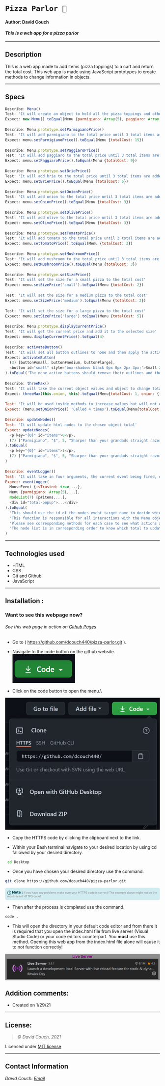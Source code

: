 # `Pizza Parlor 🍕`
#### Author: David Couch
#### *This is a web app for a pizza parlor*

* * *

## Description  
This is a web app made to add items (pizza toppings) to a cart and return the total cost. This web app is made using JavaScript prototypes to create methods to change information in objects.

* * *
## Specs
```js
Describe: Menu()
Test: 'It will create an object to hold all the pizza toppings and other options'
Expect: new Menu().toEqual(Menu {parmigiano: Array(5), paggiaro: Array(5), brie: Array(5), onion: Array(5), olive: Array(5), …})

Describe: Menu.prototype.setParmigianoPrice()
Test: 'It will add parmigiano to the total price until 3 total items are added. Cost 5'
Expect: menu.setParmigianoPrice().toEqual(Menu {totalCost: 15})

Describe: Menu.prototype.setPaggiaroPrice()
Test: 'It will add paggiaro to the total price until 3 total items are added. Cost 3'
Expect: menu.setPaggiaroPrice().toEqual(Menu {totalCost: 9})

Describe: Menu.prototype.setBriePrice()
Test: 'It will add brie to the total price until 3 total items are added. Cost 2'
Expect: menu.setBriePrice().toEqual(Menu {totalCost: 6})

Describe: Menu.prototype.setOnionPrice()
Test: 'It will add onion to the total price until 3 total items are added. Cost 1'
Expect: menu.setOnionPrice().toEqual(Menu {totalCost: 3})

Describe: Menu.prototype.setOlivePrice()
Test: 'It will add olive to the total price until 3 total items are added. Cost 1'
Expect: menu.setOlivePrice().toEqual(Menu {totalCost: 3})

Describe: Menu.prototype.setTomatoPrice()
Test: 'It will add tomato to the total price until 3 total items are added. Cost 1'
Expect: menu.setTomatoPrice().toEqual(Menu {totalCost: 3})

Describe: Menu.prototype.setMushroomPrice()
Test: 'It will add mushroom to the total price until 3 total items are added. Cost 1'
Expect: menu.setMushroomPrice().toEqual(Menu {totalCost: 3})

Describe: Menu.prototype.setSizePrice()
Test: 'It will set the size for a small pizza to the total cost'
Expect: menu.setSizePrice('small').toEqual(Menu {totalCost: 2})

Test: 'It will set the size for a medium pizza to the total cost'
Expect: menu.setSizePrice('medium').toEqual(Menu {totalCost: 2})

Test: 'It will set the size for a large pizza to the total cost'
Expect: menu.setSizePrice('large').toEqual(Menu {totalCost: 5})

Describe: Menu.prototype.displayCurrentPrice()
Test: 'It will get the current price and add it to the selected size'
Expect: menu.displayCurrentPrice().toEqual(4)

Describe: activateButton() 
Test: 'It will set all button outlines to none and then apply the active button an outline'
Expect: activateButton(
  (3) [button#small, button#medium, button#large], 
  <button id=​"small" style=​"box-shadow:​ black 0px 0px 2px 3px;​">​Small 2$​</button>​
).toEqual('The none active buttons should remove their outlines and the active button should receive an outline')

Describe: threeMax()
Test: 'It will take the current object values and object to change total cost up to three'
Expect: threeMax(this.onion, this).toEqual(Menu{totalCost: 1, onion: {[1, {total: 1}]}) 

Test: 'It will be used inside methods to increase values but will not exceed 3'
Expect: (menu.setOnionPrice() 'Called 4 times').toEqual(Menu{totalCost: 3, onion: {[4, {total: 3}]}) 

Describe: updateNodes()
Test: 'It will update html nodes to the chosen object total'
Expect: updateNodes(
  <p key="{0}" id="items">0</p>, 
  (7) ["Parmigiano", "$", 5, "Sharper than your grandads straight razor!", 0, {…}, "parmigiano-button"]
).toEqual(
  <p key="{0}" id="items">1</p>, 
  (7) ["Parmigiano", "$", 5, "Sharper than your grandads straight razor!", 1, {…}, "parmigiano-button"]
)

Describe: eventLogger()
Test: 'It will take in four arguments, the current event being fired, object to be called on, nodes to be passed through, and a modal node to show for user total'
Expect: eventLogger(
  MouseEvent {isTrusted: true,...}, 
  Menu {parmigiano: Array(5),...}, 
  NodeList(7) [p#items,...], 
  <div id="total-popup">...</div>
).toEqual(
  'This should use the id of the nodes event target name to decide which action to take.' 
  'This function is responsible for all interactions with the Menu object.' 
  'Please see corresponding methods for each case to see what actions are being taken.' 
  'The node list is in corresponding order to know which total to update.'
) 

```

* * *
## Technologies used
* HTML
* CSS
* Git and Github
* JavaScript
* * *


## Installation : 
### Want to see this webpage now?
###### See this web page in action on [Github Pages]( https://dcouch440.github.io/pizza-parlor/ )

* Go to ( https://github.com/dcouch440/pizza-parlor.git ).

*  Navigate to the code button on the github website.\
![Code button](/img/README/code.PNG)

* Click on the code button to open the menu.\

![Github Repo Example](/img/README/HTTPS.png)

- Copy the HTTPS code by clicking the clipboard next to the link.

- Within your Bash terminal navigate to your desired location by using cd fallowed by your desired directory.
```bash
 cd Desktop
``` 

- Once you have chosen your desired directory use the command.
```bash 
git clone https://github.com/dcouch440/pizza-parlor.git
```

<div 
  style="
    background-color: #d1ecf1; 
    color: grey; padding: 6px; 
    font-size: 9px; 
    border-radius: 5px; 
    border: 1px solid #d4ecf1; 
    margin-bottom: 12px"
> 
  <span 
    style="
      font-size: 12px; 
      font-weight: 600; 
      color: #0c5460;"
  >
    ⓘ
  </span>
  <span 
    style="
      font-size: 12px; 
      font-weight: 900; 
      color: #0c5460;
      margin-bottom: 24px"
  >
    Note : 
  </span> 
  If you have any problems make sure your HTTPS code is correct! The example above might not be the most recent HTTPS code!
</div>

* Then after the process is completed use the command.

``` bash
code .
```
* This will open the directory in your default code editor and from there it is required that you open the index.html file from live server (Visual Studio Code) or your code editors counterpart. You <strong>must</strong> use this method. Opening this web app from the index.html file alone will cause it to not function correctly!

<p 
  style="
    font-size: 12px; 
    background-color: #8c8c8c; 
    border-radius: 2px; 
    padding: 1px 5px; 
    text-align: center; 
    color: white; 
    margin-bottom: 24px"
>
  <span style="font-weight: 700; color: purple">Live Server</span>
  <img src="img/README/liveServer.PNG">
</p>


## Addition comments:
* Created on 1/29/21


* * *

## License:
> *&copy; David Couch, 2021*

Licensed under [MIT license](https://mit-license.org/)

* * *

## Contact Information
_David Couch: [Email](dcouch440@gmail.com)_